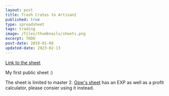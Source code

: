 ```yaml
---
layout: post
title: Trash Crates to Artisan2
published: true
type: spreadsheet
tags: trading
image: /files/thumbnails/sheets.png
excerpt: TODO
post-date: 2019-01-08
updated-date: 2023-02-13
---
```


[Link to the sheet](TODO_Link)

My first public sheet :)

The sheet is limited to master 2.
[Gpw's sheet](https://docs.google.com/spreadsheets/d/19ci1AIVa-4wX6n2uTDdqjJqZsVKPeovz1mbqC_-zAWQ/edit) has an EXP as well as a profit calculator, please consier using it instead.